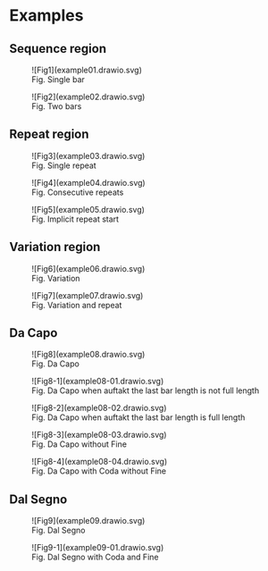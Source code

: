 # Examples

## Sequence region

<figure markdown>
  ![Fig1](example01.drawio.svg)
  <figcaption>Fig. Single bar</figcaption>
</figure>

<figure markdown>
  ![Fig2](example02.drawio.svg)
  <figcaption>Fig. Two bars</figcaption>
</figure>

## Repeat region

<figure markdown>
  ![Fig3](example03.drawio.svg)
  <figcaption>Fig. Single repeat</figcaption>
</figure>

<figure markdown>
  ![Fig4](example04.drawio.svg)
  <figcaption>Fig. Consecutive repeats</figcaption>
</figure>

<figure markdown>
  ![Fig5](example05.drawio.svg)
  <figcaption>Fig. Implicit repeat start</figcaption>
</figure>

## Variation region

<figure markdown>
  ![Fig6](example06.drawio.svg)
  <figcaption>Fig. Variation</figcaption>
</figure>

<figure markdown>
  ![Fig7](example07.drawio.svg)
  <figcaption>Fig. Variation and repeat</figcaption>
</figure>

## Da Capo

<figure markdown>
  ![Fig8](example08.drawio.svg)
  <figcaption>Fig. Da Capo</figcaption>
</figure>

<figure markdown>
  ![Fig8-1](example08-01.drawio.svg)
  <figcaption>Fig. Da Capo when auftakt the last bar length is not full length</figcaption>
</figure>

<figure markdown>
  ![Fig8-2](example08-02.drawio.svg)
  <figcaption>Fig. Da Capo when auftakt the last bar length is full length</figcaption>
</figure>

<figure markdown>
  ![Fig8-3](example08-03.drawio.svg)
  <figcaption>Fig. Da Capo without Fine</figcaption>
</figure>

<figure markdown>
  ![Fig8-4](example08-04.drawio.svg)
  <figcaption>Fig. Da Capo with Coda without Fine</figcaption>
</figure>

## Dal Segno

<figure markdown>
  ![Fig9](example09.drawio.svg)
  <figcaption>Fig. Dal Segno</figcaption>
</figure>

<figure markdown>
  ![Fig9-1](example09-01.drawio.svg)
  <figcaption>Fig. Dal Segno with Coda and Fine</figcaption>
</figure>
